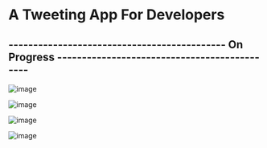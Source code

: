 # A Tweeting App For Developers

##  -------------------------------------------- On Progress ---------------------------------------------

![image](https://user-images.githubusercontent.com/91791834/179302145-978e067c-1cdf-4119-8e38-2ae0046072c7.png)

![image](https://user-images.githubusercontent.com/91791834/179302614-ba54ca74-ffd7-4dcb-a834-924ba027c679.png)

![image](https://user-images.githubusercontent.com/91791834/179302927-41c23105-7ba9-4ce8-a1ef-855eb0a6d7c1.png)

![image](https://user-images.githubusercontent.com/91791834/179302961-718a0958-b1ea-4da9-b3e0-2c615bdd5120.png)
